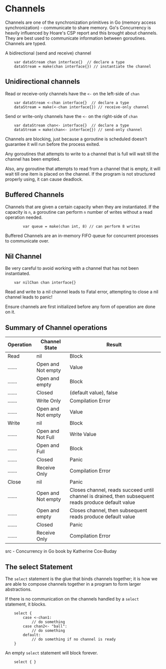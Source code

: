# Channels

Channels are one of the synchronization primitives in Go (memory access synchronization) - communicate to share memory.
Go's Concurrency is heavily influenced by Hoare's CSP report and this brought about channels. They are best used to communicate information between goroutines. Channels are typed.

A bidirectional (send and receive) channel

        var dataStream chan interface{}  // declare a type
        dataStream = make(chan interface{}) // instantiate the channel

## Unidirectional channels

Read or receive-only channels have the `<-` on the left-side of `chan`

        var dataStream <-chan interface{}  // declare a type
        dataStream = make(<-chan interface{}) // receive-only channel

Send or write-only channels have the `<-` on the right-side of `chan`

        var dataStream chan<- interface{}  // declare a type
        dataStream = make(chan<- interface{}) // send-only channel

Channels are blocking, just because a goroutine is scheduled doesn't guarantee it will run before the process exited.

Any goroutines that attempts to write to a channel that is full will wait till the channel has been emptied.

Also, any goroutine that attempts to read from a channel that is empty, it will wait till one item is placed on the channel. If the program is not structured properly using, it can cause deadlock.

## Buffered Channels

Channels that are given a certain capacity when they are instantiated. If the capacity is `n`, a goroutine can perform `n` number of writes without a read operation needed.

            var queue = make(chan int, 8) // can perform 8 writes

Buffered Channels are an in-memory FIFO queue for concurrent processes to communicate over.

## Nil Channel

Be very careful to avoid working with  a channel that has not been instantiated.

        var nilChan chan interface{}

Read and write to a nil channel leads to Fatal error, attempting to close a nil channel leads to panic!

Ensure channels are first initialized before any form of operation are done on it.

## Summary of Channel operations

Operation | Channel State | Result
----------|---------------|----------
Read    | nil              | Block
....... | Open and Not empty  | Value
....... | Open and empty  | Block
....... | Closed  | (default value), false
....... | Write Only | Compilation Error
....... | Open and Not empty  | Value
Write    | nil              | Block
....... | Open and Not Full  | Write Value
....... | Open and Full  | Block
....... | Closed  | Panic
....... | Receive Only | Compilation Error
Close    | nil              | Panic
....... | Open and Not empty  | Closes channel, reads succeed until channel is drained, then subsequent reads produce default value
....... | Open and empty  | Closes channel, then subsequent reads produce default value
....... | Closed  | Panic
....... | Receive Only | Compilation Error

src - Concurrency in Go book by Katherine Cox-Buday

## The select Statement

The `select` statement is the glue that binds channels together; it is how we are able to compose channels together in a program to form larger abstractions.

If there is no communication on the channels handled by a `select` statement, it blocks.

        select {
            case <-chan1:
                // do something
            case chan2<- "ball":
                // do something
            default:
                // do something if no channel is ready
        }

An empty `select` statement will block forever.

        select { }
